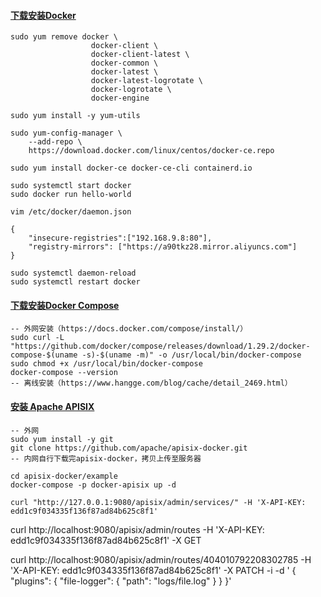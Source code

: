 #### [下载安装Docker](https://docs.docker.com/engine/install/centos/)
```
sudo yum remove docker \
                  docker-client \
                  docker-client-latest \
                  docker-common \
                  docker-latest \
                  docker-latest-logrotate \
                  docker-logrotate \
                  docker-engine
```
```
sudo yum install -y yum-utils

sudo yum-config-manager \
    --add-repo \
    https://download.docker.com/linux/centos/docker-ce.repo
```
```
sudo yum install docker-ce docker-ce-cli containerd.io
```
```
sudo systemctl start docker
sudo docker run hello-world
```
```
vim /etc/docker/daemon.json

{
    "insecure-registries":["192.168.9.8:80"],
    "registry-mirrors": ["https://a90tkz28.mirror.aliyuncs.com"]
}

sudo systemctl daemon-reload
sudo systemctl restart docker
```


#### [下载安装Docker Compose](https://docs.docker.com/compose/install/)
```
-- 外网安装（https://docs.docker.com/compose/install/）
sudo curl -L "https://github.com/docker/compose/releases/download/1.29.2/docker-compose-$(uname -s)-$(uname -m)" -o /usr/local/bin/docker-compose
sudo chmod +x /usr/local/bin/docker-compose
docker-compose --version
-- 离线安装（https://www.hangge.com/blog/cache/detail_2469.html）
```

#### [安装 Apache APISIX](https://apisix.apache.org/zh/docs/apisix/getting-started)
```
-- 外网
sudo yum install -y git
git clone https://github.com/apache/apisix-docker.git
-- 内网自行下载完apisix-docker，拷贝上传至服务器

cd apisix-docker/example
docker-compose -p docker-apisix up -d

curl "http://127.0.0.1:9080/apisix/admin/services/" -H 'X-API-KEY: edd1c9f034335f136f87ad84b625c8f1'
```

curl http://localhost:9080/apisix/admin/routes -H 'X-API-KEY: edd1c9f034335f136f87ad84b625c8f1' -X GET

curl http://localhost:9080/apisix/admin/routes/404010792208302785 -H 'X-API-KEY: edd1c9f034335f136f87ad84b625c8f1' -X PATCH -i -d '
{
    "plugins":
    {
        "file-logger":
        {
            "path": "logs/file.log"
        }
    }
}'